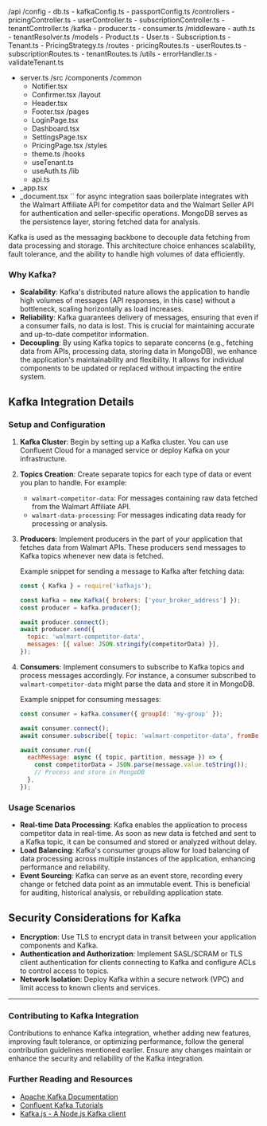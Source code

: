 /api
  /config
    - db.ts
    - kafkaConfig.ts
    - passportConfig.ts
  /controllers
    - pricingController.ts
    - userController.ts
    - subscriptionController.ts
    - tenantController.ts
  /kafka
    - producer.ts
    - consumer.ts
  /middleware
    - auth.ts
    - tenantResolver.ts
  /models
    - Product.ts
    - User.ts
    - Subscription.ts
    - Tenant.ts
    - PricingStrategy.ts
  /routes
    - pricingRoutes.ts
    - userRoutes.ts
    - subscriptionRoutes.ts
    - tenantRoutes.ts
  /utils
    - errorHandler.ts
    - validateTenant.ts
  - server.ts
/src
  /components
    /common
      - Notifier.tsx
      - Confirmer.tsx
    /layout
      - Header.tsx
      - Footer.tsx
  /pages
    - LoginPage.tsx
    - Dashboard.tsx
    - SettingsPage.tsx
    - PricingPage.tsx
  /styles
    - theme.ts
  /hooks
    - useTenant.ts
    - useAuth.ts
  /lib
    - api.ts
  - _app.tsx
  - _document.tsx
``
for async integration saas boilerplate
 integrates with the Walmart Affiliate API for competitor data and the Walmart Seller API for authentication and seller-specific operations. MongoDB serves as the persistence layer, storing fetched data for analysis.

Kafka is used as the messaging backbone to decouple data fetching from data processing and storage. This architecture choice enhances scalability, fault tolerance, and the ability to handle high volumes of data efficiently.

### Why Kafka?

- **Scalability**: Kafka's distributed nature allows the application to handle high volumes of messages (API responses, in this case) without a bottleneck, scaling horizontally as load increases.
- **Reliability**: Kafka guarantees delivery of messages, ensuring that even if a consumer fails, no data is lost. This is crucial for maintaining accurate and up-to-date competitor information.
- **Decoupling**: By using Kafka topics to separate concerns (e.g., fetching data from APIs, processing data, storing data in MongoDB), we enhance the application's maintainability and flexibility. It allows for individual components to be updated or replaced without impacting the entire system.

## Kafka Integration Details

### Setup and Configuration

1. **Kafka Cluster**: Begin by setting up a Kafka cluster. You can use Confluent Cloud for a managed service or deploy Kafka on your infrastructure.

2. **Topics Creation**: Create separate topics for each type of data or event you plan to handle. For example:
   - `walmart-competitor-data`: For messages containing raw data fetched from the Walmart Affiliate API.
   - `walmart-data-processing`: For messages indicating data ready for processing or analysis.

3. **Producers**: Implement producers in the part of your application that fetches data from Walmart APIs. These producers send messages to Kafka topics whenever new data is fetched.

   Example snippet for sending a message to Kafka after fetching data:
   ```javascript
   const { Kafka } = require('kafkajs');

   const kafka = new Kafka({ brokers: ['your_broker_address'] });
   const producer = kafka.producer();

   await producer.connect();
   await producer.send({
     topic: 'walmart-competitor-data',
     messages: [{ value: JSON.stringify(competitorData) }],
   });
   ```

4. **Consumers**: Implement consumers to subscribe to Kafka topics and process messages accordingly. For instance, a consumer subscribed to `walmart-competitor-data` might parse the data and store it in MongoDB.

   Example snippet for consuming messages:
   ```javascript
   const consumer = kafka.consumer({ groupId: 'my-group' });

   await consumer.connect();
   await consumer.subscribe({ topic: 'walmart-competitor-data', fromBeginning: true });

   await consumer.run({
     eachMessage: async ({ topic, partition, message }) => {
       const competitorData = JSON.parse(message.value.toString());
       // Process and store in MongoDB
     },
   });
   ```

### Usage Scenarios

- **Real-time Data Processing**: Kafka enables the application to process competitor data in real-time. As soon as new data is fetched and sent to a Kafka topic, it can be consumed and stored or analyzed without delay.
- **Load Balancing**: Kafka's consumer groups allow for load balancing of data processing across multiple instances of the application, enhancing performance and reliability.
- **Event Sourcing**: Kafka can serve as an event store, recording every change or fetched data point as an immutable event. This is beneficial for auditing, historical analysis, or rebuilding application state.

## Security Considerations for Kafka

- **Encryption**: Use TLS to encrypt data in transit between your application components and Kafka.
- **Authentication and Authorization**: Implement SASL/SCRAM or TLS client authentication for clients connecting to Kafka and configure ACLs to control access to topics.
- **Network Isolation**: Deploy Kafka within a secure network (VPC) and limit access to known clients and services.

---

### Contributing to Kafka Integration

Contributions to enhance Kafka integration, whether adding new features, improving fault tolerance, or optimizing performance, follow the general contribution guidelines mentioned earlier. Ensure any changes maintain or enhance the security and reliability of the Kafka integration.

### Further Reading and Resources

- [Apache Kafka Documentation](https://kafka.apache.org/documentation/)
- [Confluent Kafka Tutorials](https://developer.confluent.io/)
- [Kafka.js - A Node.js Kafka client](https://kafka.js.org/)
